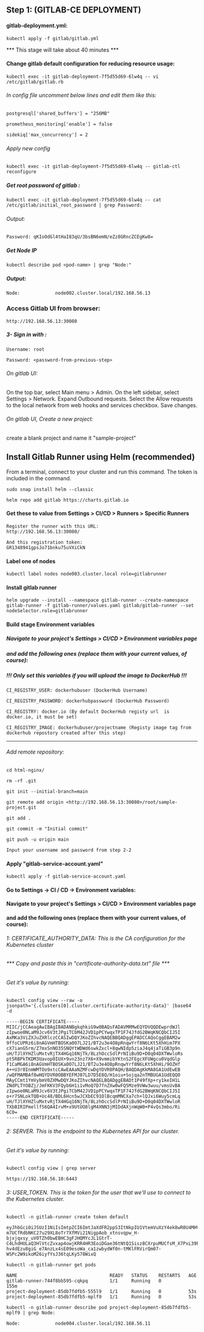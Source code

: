 
## Step 1: (GITLAB-CE DEPLOYMENT)

#### gitlab-deployment.yml:

```
kubectl apply -f gitlab/gitlab.yml
```

*** This stage will take about 40 minutes ***

#### Change gitlab default configuration for reducing resource usage:

```
kubectl exec -it gitlab-deployment-7f5d55d69-6lw4q -- vi /etc/gitlab/gitlab.rb
```

###### In config file uncomment below lines and edit them like this: 

```
postgresql['shared_buffers'] = "256MB"

prometheus_monitoring['enable'] = false 

sidekiq['max_concurrency'] = 2 
```
###### Apply new config
```
kubectl exec -it gitlab-deployment-7f5d55d69-6lw4q -- gitlab-ctl reconfigure
```

##### Get root password of gitlab :

```
kubectl exec -it gitlab-deployment-7f5d55d69-6lw4q -- cat /etc/gitlab/initial_root_password | grep Password:
```
###### Output:

```
Password: qKIoOdGl4tHaI83qU/3bsBN6emN/eZz8GRncZCEgKw8=
```
##### Get Node IP

```
kubectl describe pod <pod-name> | grep "Node:"
```
##### Output: 
```
Node:             node002.cluster.local/192.168.56.13
```
### Access Gitlab UI from browser:

```
http://192.168.56.13:30080
```
##### 3- Sign in with :

```
Username: root

Password: <password-from-previous-step>

```

###### On gitlab UI:

On the top bar, select Main menu > Admin.
On the left sidebar, select Settings > Network.
Expand Outbound requests.
Select the Allow requests to the local network from web hooks and services checkbox.
Save changes.



###### On gitlab UI, Create a new project:


create a blank project and name it "sample-project"



## Install Gitlab Runner using Helm (recommended)

From a terminal, connect to your cluster and run this command. The token is included in the command.

```
sudo snap install helm --classic
```

```
helm repo add gitlab https://charts.gitlab.io
```

#### Get these to value from Settings > CI/CD > Runners > Specific Runners

```
Register the runner with this URL:
http://192.168.56.13:30080/ 

And this registration token:
GR1348941gpsJo71bnku75uVXiCkN 

```
#### Label one of nodes
```
kubectl label nodes node003.cluster.local role=gitlabrunner
```

#### Install gitlab runner 
```
helm upgrade --install --namespace gitlab-runner --create-namespace gitlab-runner -f gitlab-runner/values.yaml gitlab/gitlab-runner --set nodeSelector.role=gitlabrunner
```



#### Build stage Environment variables

##### Navigate to your project's Settings > CI/CD > Environment variables page
##### and add the following ones (replace them with your current values, of course):
##### !!! Only set this variables if you will upload the image to DockerHub !!!

```
CI_REGISTRY_USER: dockerhubuser (DockerHub Username)
```
```
CI_REGISTRY_PASSWORD: dockerhubpassword (DockerHub Password) 
```
```
CI_REGISTRY: docker.io (By default DockerHub registy url  is docker.io, it must be set) 
```
```
CI_REGISTRY_IMAGE: dockerhubuser/projectname (Registy image tag from dockerhub repostory created after this step)
```
****************************************************************************************


###### Add remote repository:

```
cd html-nginx/

rm -rf .git

git init --initial-branch=main

git remote add origin <http://192.168.56.13:30080>/root/sample-project.git

git add .

git commit -m "Initial commit"

git push -u origin main

Input your username and password from step 2-2

```


#### Apply "gitlab-service-account.yaml" 

```
kubectl apply -f gitlab-service-account.yaml

```

#### Go to Settings -> CI / CD -> Environment variables:

#### Navigate to your project's Settings > CI/CD > Environment variables page
#### and add the following ones (replace them with your current values, of course):


###### 1: CERTIFICATE_AUTHORITY_DATA: This is the CA configuration for the Kubernetes cluster 

###### *** Copy and paste this in "certificate-authority-data.txt" file ***

###### Get it's value by running:
```
kubectl config view --raw -o jsonpath='{.clusters[0].cluster.certificate-authority-data}' |base64  -d
```
```
-----BEGIN CERTIFICATE-----
MIIC/jCCAeagAwIBAgIBADANBgkqhkiG9w0BAQsFADAVMRMwEQYDVQQDEwprdWJl
zIpwoe0NLaM9Jcv6V3tJPgiTCbM42JVD1pPCYwqxTP1F74JfdG2BWqKNCQbCIJ5I
AxMKa3ViZXJuZXRlczCCASIwDQYJKoZIhvcNAQEBBQADggEPADCCAQoCggEBAM2w
9ffoCUPRz6i8nAGVmHTBOSKa0O7LJ21/BT2u3e4O8pRnqwYrf8N6LKt5XhHim7PX
cX7ianG5rm/Z7mxSnNO35SNQYtWDWd6swkZxcl+8qwNIdp5ziaJ4q4jaTiGB3p9n
uH/TJlXYHZluMxtvRjTX4HGq16NjTk/8LzhOccSdlPrNIiBu9D+D0q04DXTWwloRs
pt5RBPkTKDM3Uavop0IUX+9vn23nz7X6+X9vmmibYKtnS2FEgcXFUWgcu0VqdGlp
f1CaMGA6i8nAGVmHTBOSKa0O7LJ21/BT2u3e4O8pRnqwYrf8N6LKt5XhHi/9OZHf
A++U3r0InmWMTOo9xtcCAwEAAaNZMFcwDgYDVR0PAQH/BAQDAgKkMA8GA1UdEwEB
/wQFMAMBAf8wHQYDVR0OBBYEFMJ07LD7D5E8Q/H1oiu+Sojqa2nTMBUGA1UdEQQO
MAyCCmt1YmVybmV0ZXMwDQYJKoZIhvcNAQELBQADggEBADt1P49fXp+ry1keIH1L
ZNdPLTYOBZj/JmFKKV3FQyb6H1i1vMoQ7D7fnZXw0wFQ5Mze9VWw3wuu/vmsUvBA
zIpwoe0NLaM9Jcv6V3tJPgiTCbM42JVD1pPCYwqxTP1F74JfdG2BWqKNCQbCIJ5I
o+r7SNLokTQB+Uc48/BDL6Hcn5wJCXbEC91OlBcqmMNCXa7ch+lQJxi6Wuy5cmLq
uH/TJlXYHZluMxtvRjTX4HGq16NjTk/8LzhOccSdlPrNIiBu9D+D0q04DXTWwloR
TXbBIRIPmellf56QA4IrvM+x9UtUO8lgM4XNN3jMIDdAXjnWqW0+P4vQs3mbo/Ri
6C0=
-----END CERTIFICATE-----
```

###### 2: SERVER. This is the endpoint to the Kubernetes API for our cluster. 

###### Get it's value by running:

```
kubectl config view | grep server 
```
```
https://192.168.56.10:6443
```

###### 3: USER_TOKEN. This is the token for the user that we'll use to connect to the Kubernetes cluster.


```
kubectl -n gitlab-runner create token default 
```

```
eyJhbGciOiJSUzI1NiIsImtpZCI6ImtJaXdFR2ppS3ItNkpIU1VtemVuXzY4ek8wR0U4MHV6ZDh5Unp4UnA3Rm8ifQ.eyJhdWQiOlsiaHR0cHM6Ly9rdWJlcm5ldGVzLmRlZmF1bHQuc3ZjLmNsdXN0ZXIubG9jYWwiXSwiZXhwIjoxNjc0MTk4OTA4LCJpYXQiOjE2NzQxOTUzMDgsImlzcyI6Imh0dHBzOi8va3ViZXJuZXRlcy5kZWZhdWx0LnN2Yy5jbHVzdGVyLmxvY2FsIiwia3ViZXJuZXRlcy5pbyI6eyJuYW1lc3BhY2UiOiJnaXRsYWItcnVubmVyIiwic2VydmljZWFjY291bnQiOnsibmFtZSI6ImRlZmF1bHQiLCJ1aWQiOiI2NGE1Y2MyMS1iMThkLTRkNTQtYTI2Ny0yZTNiNWRjMDVjOGMifX0sIm5iZiI6MTY3NDE5NTMwOCwic3ViIjoic3lzdGVtOnNlcnZpY2VhY2NvdW50OmdpdGxhYi1ydW5uZXI6ZGVmYXVsdCJ9.p8RITKsGW7T12plK33p9Gn7OaxZ0ImBTxDs3yvA-m7UCfRdbNKC27u29XL8oTr7XfMVi21NigpAob_xtnsvqpw_H-bjxjqxsy_uV0TZh0bwEBHC3gFJHQMYcJL1GtrT-C4LhdHULaQ3HlVtcZvxap4owjKRR4HR3EoiDGae36tNtQ1Sisz8CXrpuMUCfsM_X7PxL39FxTaGYdPCrvBwvGR4iKbCNnzHbA_Y6vAOEhInAPNOUPvXFLc0PGYr-hv4dEzu8giG_e7AnzLx4sE09esoWa_ca1zwbydWf0n-tMKlFRVirQm07-WSPc2W9ikoM26iyfYsJ36tqLKy578WixQ
```



```
kubectl -n gitlab-runner get pods
```
```
NAME                                  READY   STATUS    RESTARTS   AGE
gitlab-runner-744f8bb595-cqkpq        1/1     Running   0          155m
project-deployment-85db7fdfb5-555l9   1/1     Running   0          53s
project-deployment-85db7fdfb5-mplf9   1/1     Running   0          53s
```

```
kubectl -n gitlab-runner describe pod project-deployment-85db7fdfb5-mplf9 | grep Node:
```

```
Node:             node004.cluster.local/192.168.56.11
```

